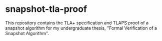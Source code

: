 # snapshot-tla-proof

This repository contains the TLA+ specification and TLAPS proof of a snapshot algorithm for 
my undergraduate thesis, "Formal Verification of a Snapshot Algorithm".
